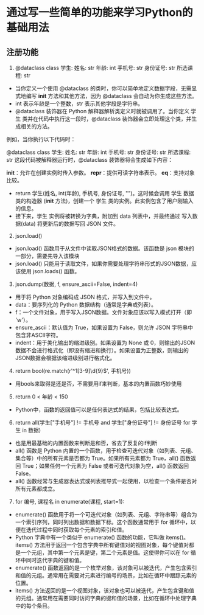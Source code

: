 # 通过写一些简单的功能来学习Python的基础用法



## 注册功能

1. @dataclass
class 学生:
    姓名: str
    年龄: int
    手机号: str
    身份证号: str
    所选课程: str
- 当你定义一个使用 @dataclass 的类时，你可以简单地定义数据字段，无需显式地编写 __init__ 方法和其他方法，因为 @dataclass 会自动为你生成这些方法。
- int 表示年龄是一个整数，str 表示其他字段是字符串。
- @dataclass 装饰器在 Python 解释器解析类定义时就被调用了。当你定义 学生 类并在代码中执行这一段时，@dataclass 装饰器会立即处理这个类，并生成相关的方法。

例如，当你执行以下代码时：

@dataclass
class 学生:
    姓名: str
    年龄: int
    手机号: str
    身份证号: str
    所选课程: str
这段代码被解释器运行时，@dataclass 装饰器将会生成如下内容：

__init__：允许在创建实例时传入参数。
__repr__：提供可读字符串表示。
__eq__：支持对象比较。
- return 学生(姓名, int(年龄), 手机号, 身份证号, "")。这时候会调用 学生 数据类的构造器 (__init__ 方法)，创建一个 学生 类的实例。此实例包含了用户刚输入的信息。
- 接下来，学生 实例将被转换为字典，附加到 data 列表中，并最终通过 写入数据(data) 将更新后的数据写回 JSON 文件。



2. json.load()
- json.load() 函数用于从文件中读取JSON格式的数据。该函数是 json 模块的一部分，需要先导入该模块
- json.load() 只能用于读取文件，如果你需要处理字符串形式的JSON数据，应该使用 json.loads() 函数。



3. json.dump(数据, f, ensure_ascii=False, indent=4)
- 用于将 Python 对象编码成 JSON 格式，并写入到文件中。
- data：要序列化的 Python 数据结构（通常是字典或列表）。
- f：一个文件对象，用于写入JSON数据。文件对象应该以写入模式打开（即 'w'）。
- ensure_ascii：默认值为 True，如果设置为 False，则允许 JSON 字符串中包含非ASCII字符。
- indent：用于美化输出的缩进级别。如果设置为 None 或 0，则输出的JSON数据不会进行格式化（即没有缩进和换行）。如果设置为正整数，则输出的JSON数据会根据该缩进级别进行格式化。



4. return bool(re.match(r'^1[3-9]\d{9}$', 手机号))
- 用bools来取得是还是否，不需要用if来判断，基本的内置函数巧妙使用



5. return 0 < 年龄 < 150
- Python中，函数的返回值可以是任何表达式的结果，包括比较表达式。


6. return all(学生["手机号"] != 手机号 and 学生["身份证号"] != 身份证号 for 学生 in 数据)
- 也是用最基础的内置函数来判断是和否，省去了反复的if判断
- all() 函数是 Python 内置的一个函数，用于检查可迭代对象（如列表、元组、集合等）中的所有元素是否都为 True。如果所有元素都为 True，all() 函数返回 True；如果任何一个元素为 False 或者可迭代对象为空，all() 函数返回 False。
- all() 函数经常与生成器表达式或列表推导式一起使用，以检查一个条件是否对所有元素都成立。


7. for 编号, 课程名 in enumerate(课程, start=1):
- enumerate() 函数用于将一个可迭代对象（如列表、元组、字符串等）组合为一个索引序列，同时列出数据和数据下标。这个函数通常用于 for 循环中，以便在迭代过程中同时获取每个元素的索引和值。
- Python 字典中有一个类似于 enumerate() 函数的功能，它叫做 items()。items() 方法用于返回一个包含字典中所有键值对的视图对象，每个键值对都是一个元组，其中第一个元素是键，第二个元素是值。这使得你可以在 for 循环中同时迭代字典的键和值。
- enumerate() 函数返回的是一个枚举对象，该对象可以被迭代，产生包含索引和值的元组。通常用在需要对元素进行编号的场景，比如在循环中跟踪元素的位置。
- items() 方法返回的是一个视图对象，该对象也可以被迭代，产生包含键和值的元组。通常用在需要同时访问字典的键和值的场景，比如在循环中处理字典中的每个条目。
 
